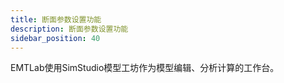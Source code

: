 ```yaml
---
title: 断面参数设置功能
description: 断面参数设置功能
sidebar_position: 40
---
```


EMTLab使用SimStudio模型工坊作为模型编辑、分析计算的工作台。


